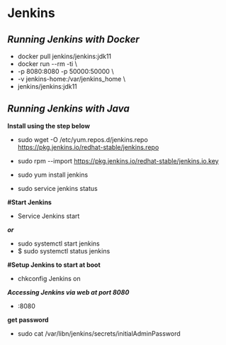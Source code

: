 # Jenkins 
***Running Jenkins with Docker***
-
- docker pull jenkins/jenkins:jdk11
- docker run --rm -ti \
-   -p 8080:8080 -p 50000:50000 \
-   -v jenkins-home:/var/jenkins_home \
-   jenkins/jenkins:jdk11

***Running Jenkins with Java***
- 
**Install using the step below**
- sudo wget -O /etc/yum.repos.d/jenkins.repo https://pkg.jenkins.io/redhat-stable/jenkins.repo

- sudo rpm --import https://pkg.jenkins.io/redhat-stable/jenkins.io.key
- sudo yum install jenkins
- sudo service jenkins status

**#Start Jenkins**
- Service Jenkins start

***or***
- sudo systemctl start jenkins
- $ sudo systemctl status jenkins

**#Setup Jenkins to start at boot**

- chkconfig Jenkins on

***Accessing Jenkins via web at port 8080***
- <public ip>:8080
  
**get password**
- sudo cat /var/libn/jenkins/secrets/initialAdminPassword
